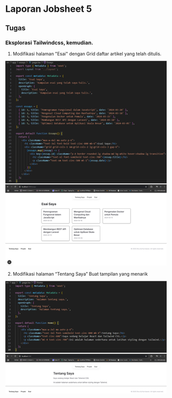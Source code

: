 # Laporan Jobsheet 5

## Tugas

### Eksplorasi Tailwindcss, kemudian.
1. Modifikasi halaman "Esai" dengan Grid daftar artikel yang telah ditulis.
<img src="public/images/screenshots/1(1).png">
<img src="public/images/screenshots/1(2).png">

2. Modifikasi halaman “Tentang Saya” Buat tampilan yang menarik 
<img src="public/images/screenshots/2(1).png">
<img src="public/images/screenshots/2(2).png">
